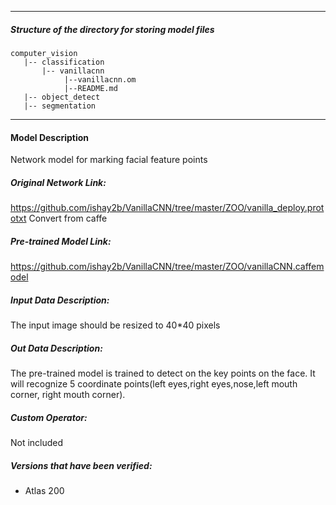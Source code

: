 *******************************************************************************
##### Structure of the directory for storing model files
```
computer_vision
   |-- classification
       |-- vanillacnn
            |--vanillacnn.om
            |--README.md
   |-- object_detect
   |-- segmentation
```
*******************************************************************************

#### Model Description
Network model for marking facial feature points

##### Original Network Link:
https://github.com/ishay2b/VanillaCNN/tree/master/ZOO/vanilla_deploy.prototxt
Convert from caffe

##### Pre-trained Model Link:
https://github.com/ishay2b/VanillaCNN/tree/master/ZOO/vanillaCNN.caffemodel

##### Input Data Description:
The input image should be resized to 40*40 pixels

##### Out Data Description:
The pre-trained model is trained to detect on the key points on the face.
It will recognize 5 coordinate points(left eyes,right eyes,nose,left mouth corner, right mouth corner).


##### Custom Operator:
Not included

##### Versions that have been verified:
- Atlas 200
